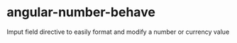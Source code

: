 angular-number-behave
=====================

Imput field directive to easily format and modify a number or currency value

